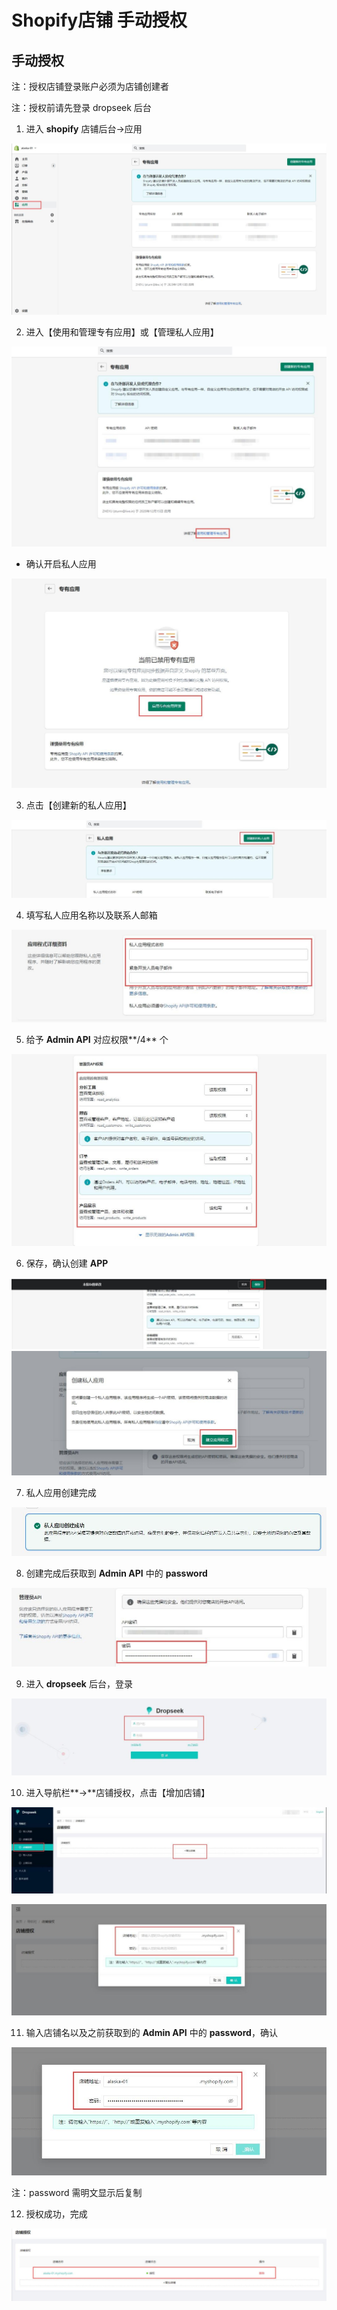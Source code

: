 # Shopify店铺 手动授权

## **手动授权**

注：授权店铺登录账户必须为店铺创建者

注：授权前请先登录 dropseek 后台

1. 进入 **shopify** 店铺后台-&gt;应用

![](../.gitbook/assets/9%20%281%29.jpeg)

2. 进入【使用和管理专有应用】或【管理私人应用】

![](../.gitbook/assets/10.jpeg)

* 确认开启私人应用

![](../.gitbook/assets/12%20%281%29.jpeg)

3. 点击【创建新的私人应用】

![](../.gitbook/assets/13%20%281%29.jpeg)

4. 填写私人应用名称以及联系人邮箱

![](../.gitbook/assets/14%20%281%29%20%281%29.jpeg)

5. 给予 **Admin API** 对应权限**/4** 个

![](../.gitbook/assets/15%20%281%29%20%281%29.jpeg)

6. 保存，确认创建 **APP**

![](../.gitbook/assets/16%20%281%29.jpeg)![](../.gitbook/assets/17%20%281%29.jpeg)

7. 私人应用创建完成

![](../.gitbook/assets/18%20%281%29.jpeg)

8. 创建完成后获取到 **Admin API** 中的 **password**

![](../.gitbook/assets/19%20%283%29.jpeg)

9. 进入 **dropseek** 后台，登录

![](../.gitbook/assets/19.jpeg)

10. 进入导航栏**-&gt;**店铺授权，点击【增加店铺】

![](../.gitbook/assets/21%20%284%29.jpeg)

![](../.gitbook/assets/22.jpeg)

11. 输入店铺名以及之前获取到的 **Admin API** 中的 **password**，确认

![](../.gitbook/assets/23.jpeg)

注：password 需明文显示后复制

12. 授权成功，完成

![](../.gitbook/assets/24%20%282%29%20%281%29.png)

